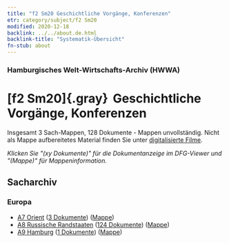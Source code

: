 ```yaml
---
title: "f2 Sm20 Geschichtliche Vorgänge, Konferenzen"
etr: category/subject/f2 Sm20
modified: 2020-12-18
backlink: ../../about.de.html
backlink-title: "Systematik-Übersicht"
fn-stub: about
---
```


### Hamburgisches Welt-Wirtschafts-Archiv (HWWA)
# [f2 Sm20]{.gray}&#8201; Geschichtliche Vorgänge, Konferenzen&#160; 




Insgesamt 3 Sach-Mappen, 128 Dokumente - Mappen unvollständig.
Nicht als Mappe aufbereitetes Material finden Sie unter [digitalisierte Filme](/film/h1_sh).

_Klicken Sie "(xy Dokumente)" für die Dokumentanzeige im DFG-Viewer und "(Mappe)" für Mappeninformation._

## Sacharchiv




### Europa

- [A7 Orient](../../../geo/about.de.html#A7) (<a href="https://dfg-viewer.de/show/?tx_dlf[id]=https://pm20.zbw.eu/mets/sh/1409xx/140902/1506xx/150605/public.mets.de.xml" target="_blank">3 Dokumente</a>) ([Mappe](http://purl.org/pressemappe20/folder/sh/140902,150605))
- [A8 Russische Randstaaten](../../../geo/about.de.html#A8) (<a href="https://dfg-viewer.de/show/?tx_dlf[id]=https://pm20.zbw.eu/mets/sh/1409xx/140904/1506xx/150605/public.mets.de.xml" target="_blank">124 Dokumente</a>) ([Mappe](http://purl.org/pressemappe20/folder/sh/140904,150605))
- [A9 Hamburg](../../../geo/about.de.html#A9) (<a href="https://dfg-viewer.de/show/?tx_dlf[id]=https://pm20.zbw.eu/mets/sh/1409xx/140905/1506xx/150605/public.mets.de.xml" target="_blank">1 Dokumente</a>) ([Mappe](http://purl.org/pressemappe20/folder/sh/140905,150605))


